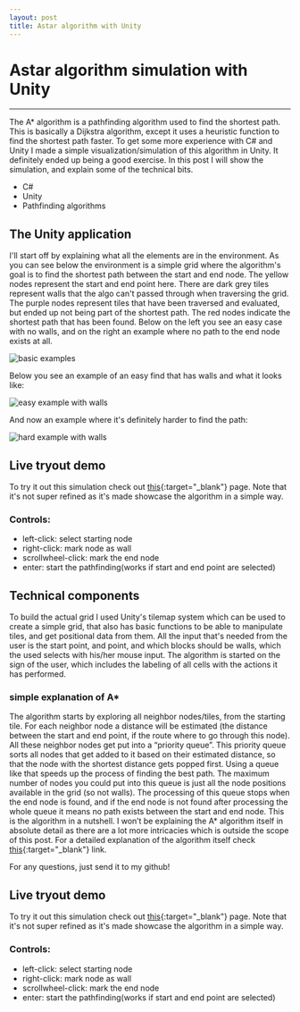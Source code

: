 ```yaml
---
layout: post
title: Astar algorithm with Unity
---
```

# Astar algorithm simulation with Unity
---
<div class="intro">
The A* algorithm is a pathfinding algorithm used to find the shortest path. This is basically a Dijkstra algorithm, except it uses a heuristic function to find the shortest path faster. To get some more experience with C# and Unity I made a simple visualization/simulation of this algorithm in Unity. It definitely ended up being a good exercise. In this post I will show the simulation, and explain some of the technical bits.
</div>

<ul class="tags">
    <li>C#</li>
    <li>Unity</li>
    <li>Pathfinding algorithms</li>
</ul>

## The Unity application
I'll start off by explaining what all the elements are in the environment. As you can see below the environment is a simple grid where the algorithm's goal is to find the shortest path between the start and end node. The yellow nodes represent the start and end point here. There are dark grey tiles represent walls that the algo can't passed through when traversing the grid. The purple nodes represent tiles that have been traversed and evaluated, but ended up not being part of the shortest path. The red nodes indicate the shortest path that has been found. Below on the left you see an easy case with no walls, and on the right an example where no path to the end node exists at all.

![basic examples]({{site.url}}/assets/images/astar/explain_base.png)

Below you see an example of an easy find that has walls and what it looks like:

![easy example with walls]({{site.url}}/assets/images/astar/easy_wall_example.png)

And now an example where it's definitely harder to find the path:

![hard example with walls]({{site.url}}/assets/images/astar/hard_wall_example.png)


## Live tryout demo
To try it out this simulation check out [this](https://satrya070.github.io/AstarWeb){:target="_blank"} page. Note that it's not super refined as it's made showcase the algorithm in a simple way.
### Controls:
- left-click: select starting node
- right-click: mark node as wall
- scrollwheel-click: mark the end node
- enter: start the pathfinding(works if start and end point are selected)

## Technical components
To build the actual grid I used Unity's tilemap system which can be used to create a simple grid, that also has basic functions to be able to manipulate tiles, and get positional data from them. All the input that's needed from the user is the start point, and point, and which blocks should be walls, which the used selects with his/her mouse input. The algorithm is started on the sign of the user, which includes the labeling of all cells with the actions it has performed.

### simple explanation of A*
The algorithm starts by exploring all neighbor nodes/tiles, from the starting tile. For each neighbor node a distance will be estimated (the distance between the start and end point, if the route where to go through this node). All these neighbor nodes get put into a “priority queue”. This priority queue sorts all nodes that get added to it based on their estimated distance, so that the node with the shortest distance gets popped first. Using a queue like that speeds up the process of finding the best path. The maximum number of nodes you could put into this queue is just all the node positions available in the grid (so not walls). The processing of this queue stops when the end node is found, and if the end node is not found after processing the whole queue it means no path exists between the start and end node. This is the algorithm in a nutshell. I won’t be explaining the A* algorithm itself in absolute detail as there are a lot more intricacies which is outside the scope of this post. For a detailed explanation of the algorithm itself check [this](https://www.simplilearn.com/tutorials/artificial-intelligence-tutorial/a-star-algorithm){:target="_blank"} link.

For any questions, just send it to my github!

## Live tryout demo
To try it out this simulation check out [this](https://satrya070.github.io/AstarWeb){:target="_blank"} page. Note that it's not super refined as it's made showcase the algorithm in a simple way.
### Controls:
- left-click: select starting node
- right-click: mark node as wall
- scrollwheel-click: mark the end node
- enter: start the pathfinding(works if start and end point are selected)
